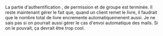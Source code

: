 La partie d'authentification , de permission et de groupe est terminée.
Il reste maintenant gérer le fait que, quand un client remet le livre, il faudrait que le nombre total de livre encremente automatiquemenent aussi.
Je ne sais pas si on pourrait aussi gérer le cas d'envoi automatique des mails. Si on le pouvait, ça devrait être trop cool.

